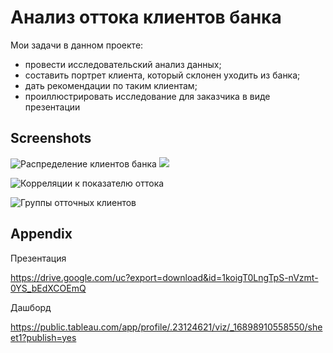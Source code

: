 
# Анализ оттока клиентов банка

Мои задачи в данном проекте:  
 - провести исследовательский анализ данных;  
 - составить портрет клиента, который склонен уходить из банка;  
 - дать рекомендации по таким клиентам;  
 - проиллюстрировать исследование для заказчика в виде презентации


## Screenshots

![Распределение клиентов банка](https://drive.google.com/uc?export=download&id=1-PgdgP4KjSG-NNmRa5HcvJUd5JF4auIV)
![](https://drive.google.com/uc?export=download&id=1bc3noLGflnAwlpP77DjMISInHJuV0X2A)

![Корреляции к показателю оттока](https://drive.google.com/uc?export=download&id=1znQBLUs5GZjaYIXnDBlfnRXTSLTveESZ)

![Группы отточных клиентов](https://drive.google.com/uc?export=download&id=152HYsg2s0RYQEOUZyI33pVfT2hnOODeu)

## Appendix

Презентация

 https://drive.google.com/uc?export=download&id=1koigT0LngTpS-nVzmt-0YS_bEdXCOEmQ

 Дашборд
 
 https://public.tableau.com/app/profile/.23124621/viz/_16898910558550/sheet1?publish=yes
